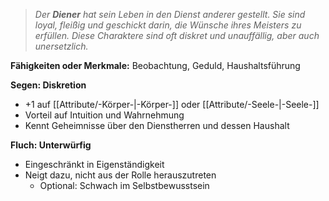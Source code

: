 >_Der **Diener** hat sein Leben in den Dienst anderer gestellt. Sie sind loyal, fleißig und geschickt darin, die Wünsche ihres Meisters zu erfüllen. Diese Charaktere sind oft diskret und unauffällig, aber auch unersetzlich._  
  
**Fähigkeiten oder Merkmale:** Beobachtung, Geduld, Haushaltsführung  
  
**Segen: Diskretion**  
  
- +1 auf [[Attribute/-Körper-|-Körper-]] oder [[Attribute/-Seele-|-Seele-]]  
- Vorteil auf Intuition und Wahrnehmung  
- Kennt Geheimnisse über den Dienstherren und dessen Haushalt  
  
**Fluch: Unterwürfig**  
  
- Eingeschränkt in Eigenständigkeit  
- Neigt dazu, nicht aus der Rolle herauszutreten  
    - Optional: Schwach im Selbstbewusstsein